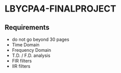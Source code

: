 # LBYCPA4-FINALPROJECT
## Requirements
- do not go beyond 30 pages
- Time Domain
- Frequency Domain
- T.D. / F.D. analysis
- FIR filters
- IIR filters
